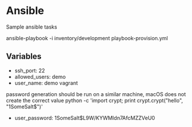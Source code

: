 # Ansible

Sample ansible tasks


ansible-playbook -i inventory/development playbook-provision.yml


## Variables

- ssh_port: 22
- allowed_users: demo
- user_name: demo vagrant

password generation should be run on a similar machine, macOS does not create the correct value
python -c 'import crypt; print crypt.crypt("hello", "$1$SomeSalt$")'

- user_password: $1$SomeSalt$L9W/KYWMIdn7AfcMZZVeU0
